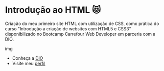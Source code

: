 # Introdução ao HTML ​:heart_eyes_cat:
Criação do meu primeiro site HTML com utilização de CSS, como prática do curso "Introdução a criação de websites com HTML5 e CSS3" disponibilizado no Bootcamp Carrefour Web Developer em parceria com a DIO.

img

- Conheça a [DIO](https://www.dio.me/)
- Visite meu [perfil](https://www.linkedin.com/in/luisafolharini/)
